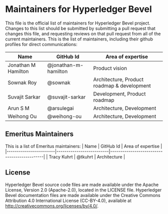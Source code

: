 # Maintainers for Hyperledger Bevel

This file is the official list of maintainers for Hyperledger Bevel project.
Changes to this list should be submitted by submitting a pull request that changes this file, and requesting reviews on that pull request from all of the current maintainers.
This is the list of maintainers, including their github profiles for direct communications:

|          Name          |     GitHub Id            |       Area of expertise                     |
|------------------------|--------------------------|---------------------------------------------|
| Jonathan M Hamilton    | @jonathan-m-hamilton     | Product vision                              |
| Sownak Roy             | @sownak                  | Architecture, Product roadmap & development |
| Suvajit Sarkar         | @suvajit-sarkar          | Development, Product roadmap                |
| Arun S M               | @arsulegai               | Architecture, Development                   |
| Weihong Ou             | @weihong-ou              | Architecture, Development                   |

## Emeritus Maintainers

This is a list of Emeritus maintainers:
|          Name          |     GitHub Id            |       Area of expertise                     |
|------------------------|--------------------------|---------------------------------------------|
| Tracy Kuhrt            | @tkuhrt                  | Architecture                                |

## License <a name="license"></a>
Hyperledger Bevel source code files are made available under the Apache License, Version 2.0 (Apache-2.0), located in the LICENSE file. Hyperledger Bevel documentation files are made available under the Creative Commons Attribution 4.0 International License (CC-BY-4.0), available at http://creativecommons.org/licenses/by/4.0/.
